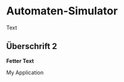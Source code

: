 
# Automaten-Simulator

Text

## Überschrift 2 

**Fetter Text**

<mat-toolbar>
  <span>My Application</span>
</mat-toolbar>
